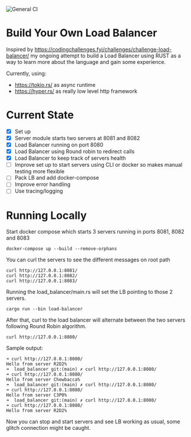 ![General CI](https://github.com/ferranjr/build-your-own-in-rust/actions/workflows/load-balancer-general.yml/badge.svg)

# Build Your Own Load Balancer
Inspired by https://codingchallenges.fyi/challenges/challenge-load-balancer/ my ongoing attempt to build a Load Balancer using RUST as a way to learn more about the language and gain some experience.

Currently, using:
* https://tokio.rs/ as async runtime
* https://hyper.rs/ as really low level http framework

# Current State
 - [x] Set up
 - [x] Server module starts two servers at 8081 and 8082
 - [x] Load Balancer running on port 8080
 - [x] Load Balancer using Round robin to redirect calls
 - [x] Load Balancer to keep track of servers health
 - [ ] Improve set up to start servers using CLI or docker so makes manual testing more flexible
 - [ ] Pack LB and add docker-compose
 - [ ] Improve error handling
 - [ ] Use tracing/logging

# Running Locally

Start docker compose which starts 3 servers running in ports 8081, 8082 and 8083
```shell
docker-compose up --build --remove-orphans
```
You can curl the servers to see the different messages on root path
```shell
curl http://127.0.0.1:8081/
curl http://127.0.0.1:8082/
curl http://127.0.0.1:8083/
```
Running the load_balancer/main.rs will set the LB pointing to those 2 servers.
```shell
cargo run --bin load-balancer
```
After that, curl to the load balancer will alternate between the two servers following Round Robin algorithm.
```shell
curl http://127.0.0.1:8080/
```
Sample output:
```
➜ curl http://127.0.0.1:8080/  
Hello from server R2D2%                                                                                                                                                                        ➜  load_balancer git:(main) ✗ curl http://127.0.0.1:8080/
➜ curl http://127.0.0.1:8080/  
Hello from server Chewbacca%                                                                                                                                                                   ➜  load_balancer git:(main) ✗ curl http://127.0.0.1:8080/
➜ curl http://127.0.0.1:8080/  
Hello from server C3P0%                                                                                                                                                                        ➜  load_balancer git:(main) ✗ curl http://127.0.0.1:8080/
➜ curl http://127.0.0.1:8080/  
Hello from server R2D2%    
```

Now you can stop and start servers and see LB working as usual,
some glitch connection might be caught.